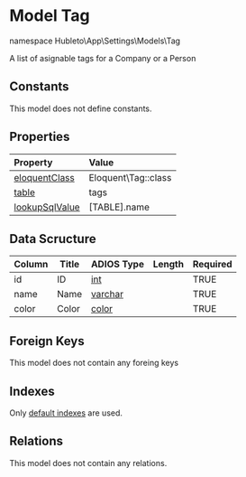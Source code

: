 # Model Tag

namespace Hubleto\App\Settings\Models\Tag

A list of asignable tags for a Company or a Person

## Constants

This model does not define constants.

## Properties

| Property                                                                                 | Value               |
| :--------------------------------------------------------------------------------------- | :------------------ |
| [eloquentClass](https://docs.wai.blue/adios-framework/models/properties#eloquentClass)   | Eloquent\Tag::class |
| [table](https://docs.wai.blue/adios-framework/models/properties#table)                   | tags                |
| [lookupSqlValue](https://docs.wai.blue/adios-framework/models/properties#lookupSqlValue) | [TABLE].name        |

## Data Scructure

| Column | Title | ADIOS Type                                                                 | Length | Required |
| ------ | ----- | -------------------------------------------------------------------------- | ------ | -------- |
| id     | ID    | [int](https://docs.wai.blue/adios-framework/models/attributes#int)         |        | TRUE     |
| name   | Name  | [varchar](https://docs.wai.blue/adios-framework/models/attributes#varchar) |        | TRUE     |
| color  | Color | [color](https://docs.wai.blue/adios-framework/models/attributes#color)     |        | TRUE     |

## Foreign Keys

This model does not contain any foreing keys

## Indexes

Only [default indexes](https://docs.wai.blue/adios-framework/default-indexes) are used.

## Relations

This model does not contain any relations.
